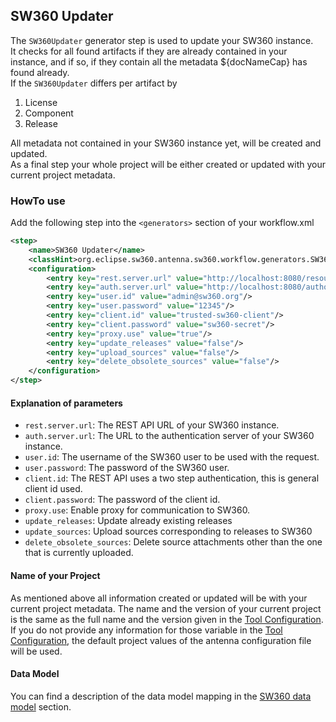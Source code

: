 ## SW360 Updater
The `SW360Updater` generator step is used to update your SW360 instance.   
It checks for all found artifacts if they are already contained in your instance, 
and if so, if they contain all the metadata ${docNameCap} has found already.  
If the `SW360Updater` differs per artifact by 

1. License
2. Component
3. Release

All metadata not contained in your SW360 instance yet, will be created and updated.  
As a final step your whole project will be either created or updated with your current project metadata. 

### HowTo use
Add the following step into the `<generators>` section of your workflow.xml

```xml
<step>
    <name>SW360 Updater</name>
    <classHint>org.eclipse.sw360.antenna.sw360.workflow.generators.SW360Updater</classHint>
    <configuration>
        <entry key="rest.server.url" value="http://localhost:8080/resource/api"/>
        <entry key="auth.server.url" value="http://localhost:8080/authorization/oauth/token"/>
        <entry key="user.id" value="admin@sw360.org"/>
        <entry key="user.password" value="12345"/>
        <entry key="client.id" value="trusted-sw360-client"/>
        <entry key="client.password" value="sw360-secret"/>
        <entry key="proxy.use" value="true"/>
        <entry key="update_releases" value="false"/>
        <entry key="upload_sources" value="false"/>
        <entry key="delete_obsolete_sources" value="false"/>
    </configuration>
</step>
```

#### Explanation of parameters
* `rest.server.url`: The REST API URL of your SW360 instance.
* `auth.server.url`: The URL to the authentication server of your SW360 instance.
* `user.id`: The username of the SW360 user to be used with the request.
* `user.password`: The password of the SW360 user.
* `client.id`: The REST API uses a two step authentication, this is general client id used.
* `client.password`: The password of the client id.
* `proxy.use`: Enable proxy for communication to SW360.
* `update_releases`: Update already existing releases 
* `update_sources`: Upload sources corresponding to releases to SW360
* `delete_obsolete_sources`: Delete source attachments other than the one that is currently uploaded.

#### Name of your Project
As mentioned above all information created or updated will be with your current project metadata. 
The name and the version of your current project is the same as the full name and the version 
given in the [Tool Configuration](../tool-configuration.html). If you do not provide any information
for those variable in the [Tool Configuration](../tool-configuration.html), the default project values of 
the antenna configuration file will be used. 

#### Data Model
You can find a description of the data model mapping in the [SW360 data model](../sw360-data-model.html) section.
